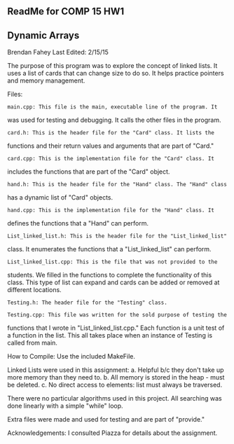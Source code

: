 ## ReadMe for COMP 15 HW1 
## Dynamic Arrays

Brendan Fahey
Last Edited: 2/15/15

The purpose of this program was to explore the concept of linked lists. It 
uses a list of cards that can change size to do so. It helps practice
pointers and memory management.

Files:

	main.cpp: This file is the main, executable line of the program. It 
was used for testing and debugging. It calls the other files in the program.

	card.h: This is the header file for the "Card" class. It lists the 
functions and their return values and arguments that are part of "Card."

	card.cpp: This is the implementation file for the "Card" class. It 
includes the functions that are part of the "Card" object.

	hand.h: This is the header file for the "Hand" class. The "Hand" class 
has a dynamic list of "Card" objects.

	hand.cpp: This is the implementation file for the "Hand" class. It 
defines the functions that a "Hand" can perform.

	List_linked_list.h: This is the header file for the "List_linked_list" 
class. It enumerates the functions that a "List_linked_list" can perform.

	List_linked_list.cpp: This is the file that was not provided to the 
students. We filled in the functions to complete the functionality of this class. 
This type of list can expand and cards can be added or removed at different 
locations.

	Testing.h: The header file for the "Testing" class.

	Testing.cpp: This file was written for the sold purpose of testing the 
functions that I wrote in "List_linked_list.cpp." Each function is a unit test
 of a function in the list. This all takes place when an instance of Testing is
called from main.

How to Compile: Use the included MakeFile.

Linked Lists were used in this assignment:
	a. Helpful b/c they don't take up more memory than they need to.
	b. All memory is stored in the heap - must be deleted.
	c. No direct access to elements: list must always be traversed.

There were no particular algorithms used in this project. All searching was done
linearly with a simple "while" loop.

Extra files were made and used for testing and are part of "provide." 

Acknowledgements: I consulted Piazza for details about the assignment.

